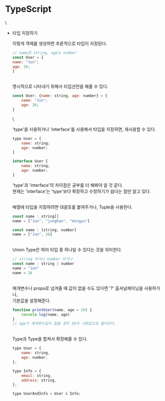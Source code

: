 # TypeScript

\


*   타입 지정하기

    이렇게 객체를 생성하면 추론적으로 타입이 지정된다.

    ```Javascript
    // name은 string, age는 number
    const User = {
    name: "Jun";
    age: 26;
    }
    ```

    \
    명시적으로 나타내기 위해서 타입선언을 해줄 수 있다.

    ```Javascript
    const User: {name: string, age: number} = {
        name: "Jun";
        age: 26;
    }
    ```

    \


    'type'을 사용하거나 'interface'를 사용해서 타입을 지정하면, 재사용할 수 있다.

    ```Javascript
    type User = {
        name: string;
        age: number;
    }

    interface User {
        name: string;
        age: number;
    }
    ```

    'type'과 'interface'의 차이점은 공부를 더 해봐야 알 것 같다.\
    현재는 'interface'는 'type'보다 확장하고 수정하기가 쉽다는 점만 알고 있다.

    \
    배열에 타입을 지정하려면 대괄호를 붙여주거나, Tuple을 사용한다.

    ```Javascript
    const name : string[]
    name = ["Jun", "junghan", "mingyu"]

    const name : [string, number]
    name = ["Jun", 26]
    ```

    \
    Union Type은 여러 타입 중 하나일 수 있다는 것을 의미한다.

    ```Javascript
    // string 이거나 number 이거나
    const name : string | number
    name = "Jun"
    name = 26
    ```

    \
    매개변수나 props로 넘겨줄 때 값이 없을 수도 있다면 '?' 옵셔널체이닝을 사용하거나,\
    기본값을 설정해준다.

    ```Javascript
    function printUser(name, age = 26) {
        console.log(name, age)
    }
    // age가 매개변수값이 없을 경우 26이 기본값으로 들어간다.
    ```

    \
    Type과 Type을 합쳐서 확장해줄 수 있다.

    ```Javascript
    type User = {
        name: string,
        age: number,
    };

    type Info = {
        email: string,
        address: string,
    };

    type UserAndInfo = User & Info;
    ```
